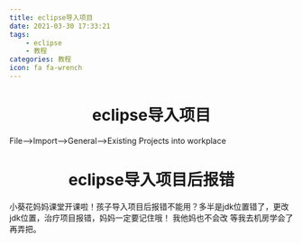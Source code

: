 ```yaml
---
title: eclipse导入项目
date: 2021-03-30 17:33:21
tags: 
    - eclipse
    - 教程 
categories: 教程
icon: fa fa-wrench
---
```

# <center>eclipse导入项目<center>
 File—>Import—>General—>Existing Projects into workplace 
# <center>eclipse导入项目后报错<center>
小葵花妈妈课堂开课啦！孩子导入项目后报错不能用？多半是jdk位置错了，更改jdk位置，治疗项目报错，妈妈一定要记住哦！
我他妈也不会改 等我去机房学会了再弄把。

